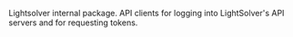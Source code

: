 Lightsolver internal package.
API clients for logging into LightSolver's API servers
and for requesting tokens.